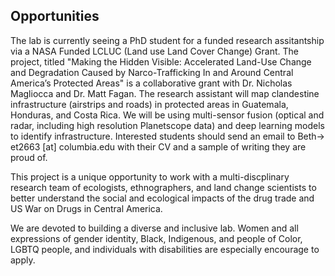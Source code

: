## Opportunities

The lab is currently seeing a PhD student for a funded research assitantship via a NASA Funded LCLUC (Land use Land Cover Change) Grant.
The project, titled "Making the Hidden Visible: Accelerated Land-Use Change and Degradation Caused by Narco-Trafficking In and Around Central America’s Protected Areas" is a collaborative grant with Dr. Nicholas Magliocca and Dr. Matt Fagan.
The research assistant will map clandestine infrastructure (airstrips and roads) in protected areas in Guatemala, Honduras, and Costa Rica. We will be using multi-sensor fusion (optical and radar, including high resolution Planetscope data) and deep learning models to identify infrastructure.
Interested students should send an email to Beth-> et2663 [at] columbia.edu with their CV and a sample of writing they are proud of.

This project is a unique opportunity to work with a multi-discplinary research team of ecologists, ethnographers, and land change scientists to better understand the social and ecological impacts of the drug trade and US War on Drugs in Central America.

We are devoted to building a diverse and inclusive lab. Women and all expressions of gender identity, Black, Indigenous, and people of Color, LGBTQ people, and individuals with disabilities are especially encourage to apply.


